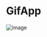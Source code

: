 # GifApp
![image](https://github.com/Marily46/GifApp/assets/45548204/43e0a988-825d-41e0-a52c-b151264065d2)
